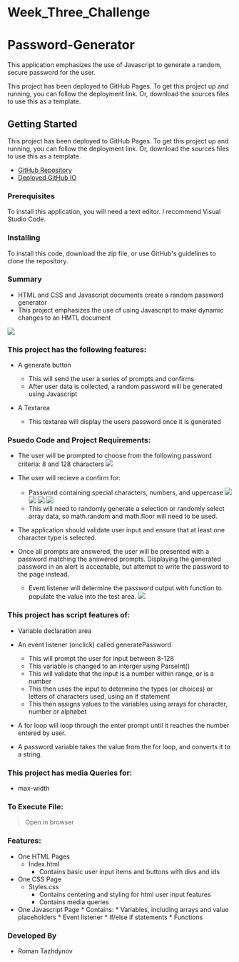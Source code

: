 # Week_Three_Challenge
# Password-Generator

This application emphasizes the use of Javascript to generate a random, secure password for the user. 

This project has been deployed to GitHub Pages. To get this project up and running, you can follow the deployment link. Or, download the sources files to use this as a template.

## Getting Started

This project has been deployed to GitHub Pages. To get this project up and running, you can follow the deployment link. Or, download the sources files to use this as a template.

* [GitHub Repository](https://github.com/tajdinov/Week_Three_Challenge.git)
* [Deployed GitHub IO](https://tajdinov.github.io/Week_Three_Challenge/)

### Prerequisites

To install this application, you will need a text editor. I recommend Visual Studio Code. 

### Installing

To install this code, download the zip file, or use GitHub's guidelines to clone the repository. 

### Summary
* HTML and CSS and Javascript documents create a random password generator 
* This project emphasizes the use of using Javascript to make dynamic changes to an HMTL document

![](img/password_generator.png)

### This project has the following features: 
* A generate button
    * This will send the user a series of prompts and confirms
    * After user data is collected, a random password will be generated using Javascript

* A Textarea
    * This textarea will display the users password once it is generated

### Psuedo Code and Project Requirements: 
* The user will be prompted to choose from the following password criteria: 8 and 128 characters
![](img/pass1.png)

* The user will recieve a confirm for: 
    * Password containing special characters, numbers, and uppercase
    ![](img/char.png)
    ![](img/numbers.png)
    ![](img/Lower.png)
    ![](img/Upper.png)
    * This will need to randomly generate a selection or randomly select array data, so math.random and math.floor will need to be used.     

* The application should validate user input and ensure that at least one character type is selected.

* Once all prompts are answered, the user will be presented with a password matching the answered prompts. Displaying the generated password in an alert is acceptable, but attempt to write the password to the page instead.
    * Event listener will determine the password output with function to populate the value into the test area.
    ![](img/password.png)

### This project has script features of:
* Variable declaration area 
* An event listener (onclick) called generatePassword
    * This will prompt the user for input between 8-128
    * This variable is changed to an interger using ParseInt()
    * This will validate that the input is a number within range, or is a number
    * This then uses the input to determine the types (or choices) or letters of characters used, using an if statement
    * This then assigns values to the variables using arrays for character, number or alphabet

* A for loop will loop through the enter prompt until it reaches the number entered by user. 
* A password variable takes the value from the for loop, and converts it to a string. 

### This project has media Queries for:
* max-width
   
### To Execute File:
> Open in browser

### Features: 
* One HTML Pages
    * Index.html 
        * Contains basic user input items and buttons with divs and ids
* One CSS Page
    * Styles.css
        * Contains centering and styling for html user input features
        * Contains media queries
* One Javascript Page
        * Contains: 
        * Variables, including arrays and value placeholders
        * Event listener
        * If/else if statements
        * Functions

### Developed By
* Roman Tazhdynov